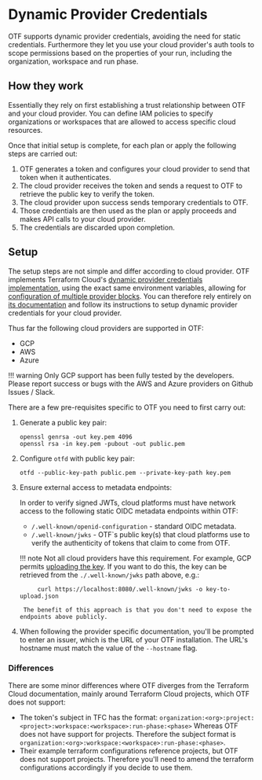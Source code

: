 # Dynamic Provider Credentials

OTF supports dynamic provider credentials, avoiding the need for static credentials. Furthermore they let you use your cloud provider's auth tools to scope permissions based on the properties of your run, including the organization, workspace and run phase.

## How they work

Essentially they rely on first establishing a trust relationship between OTF and your cloud provider. You can define IAM policies to specify organizations or workspaces that are allowed to access specific cloud resources.

Once that initial setup is complete, for each plan or apply the following steps are carried out:

1. OTF generates a token and configures your cloud provider to send that token when it authenticates.
2. The cloud provider receives the token and sends a request to OTF to retrieve the public key to verify the token.
3. The cloud provider upon success sends temporary credentials to OTF.
4. Those credentials are then used as the plan or apply proceeds and makes API calls to your cloud provider.
5. The credentials are discarded upon completion.

## Setup

The setup steps are not simple and differ according to cloud provider. OTF implements Terraform Cloud's [dynamic provider credentials implementation](https://developer.hashicorp.com/terraform/cloud-docs/workspaces/dynamic-provider-credentials), using the exact same environment variables, allowing for [configuration of multiple provider blocks](https://developer.hashicorp.com/terraform/cloud-docs/workspaces/dynamic-provider-credentials/specifying-multiple-configurations). You can therefore rely entirely on [its documentation](https://developer.hashicorp.com/terraform/cloud-docs/workspaces/dynamic-provider-credentials) and follow its instructions to setup dynamic provider credentials for your cloud provider.

Thus far the following cloud providers are supported in OTF:

* GCP
* AWS
* Azure

!!! warning
    Only GCP support has been fully tested by the developers. Please report success or bugs with the AWS and Azure providers on Github Issues / Slack.

There are a few pre-requisites specific to OTF you need to first carry out:

1. Generate a public key pair:

    ```
    openssl genrsa -out key.pem 4096
    openssl rsa -in key.pem -pubout -out public.pem
    ```

2. Configure `otfd` with public key pair:

    ```
    otfd --public-key-path public.pem --private-key-path key.pem
    ```

3. Ensure external access to metadata endpoints:

    In order to verify signed JWTs, cloud platforms must have network access to the following static OIDC metadata endpoints within OTF:

    * `/.well-known/openid-configuration` - standard OIDC metadata.
    * `/.well-known/jwks` - OTF`s public key(s) that cloud platforms use to verify the authenticity of tokens that claim to come from OTF.

    !!! note
        Not all cloud providers have this requirement. For example, GCP permits [uploading the key](https://cloud.google.com/iam/docs/workload-identity-federation-with-other-providers#manage-oidc-keys). If you want to do this, the key can be retrieved from the `./.well-known/jwks` path above, e.g.:

            curl https://localhost:8080/.well-known/jwks -o key-to-upload.json

        The benefit of this approach is that you don't need to expose the endpoints above publicly.

4. When following the provider specific documentation, you'll be prompted to enter an issuer, which is the URL of your OTF installation. The URL's hostname must match the value of the `--hostname` flag.

### Differences

There are some minor differences where OTF diverges from the Terraform Cloud documentation, mainly around Terraform Cloud projects, which OTF does not support:

* The token's subject in TFC has the format: `organization:<org>:project:<project>:workspace:<workspace>:run-phase:<phase>` Whereas OTF does not have support for projects. Therefore the subject format is `organization:<org>:workspace:<workspace>:run-phase:<phase>`.
* Their example terraform configurations reference projects, but OTF does not support projects. Therefore you'll need to amend the terraform configurations accordingly if you decide to use them.

